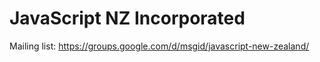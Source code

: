 # JavaScript NZ Incorporated

Mailing list: https://groups.google.com/d/msgid/javascript-new-zealand/

